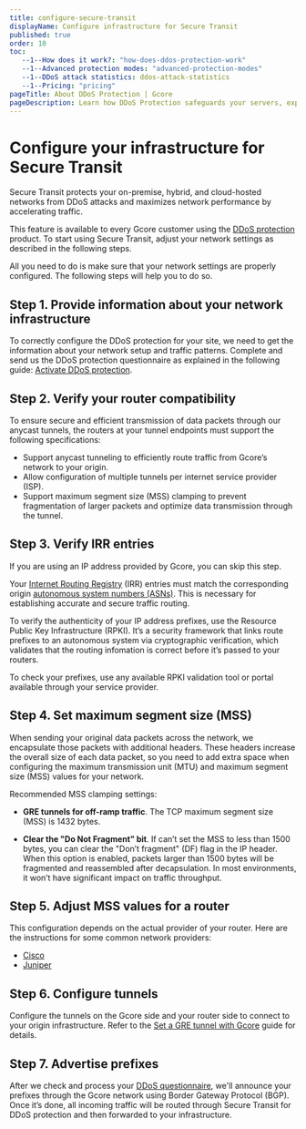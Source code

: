```yaml
---
title: configure-secure-transit
displayName: Configure infrastructure for Secure Transit
published: true
order: 10
toc:
   --1--How does it work?: "how-does-ddos-protection-work"
   --1--Advanced protection modes: "advanced-protection-modes"
   --1--DDoS attack statistics: ddos-attack-statistics
   --1--Pricing: "pricing"
pageTitle: About DDoS Protection | Gcore
pageDescription: Learn how DDoS Protection safeguards your servers, explore use cases for different protection modes and select the best option for your needs.
---
```

# Configure your infrastructure for Secure Transit 

Secure Transit protects your on-premise, hybrid, and cloud-hosted networks from DDoS attacks and maximizes network performance by accelerating traffic.  

This feature is available to every Gcore customer using the <a href="https://gcore.com/ddos-protection" target="_blank">DDoS protection</a> product. To start using Secure Transit, adjust your network settings as described in the following steps. 

All you need to do is make sure that your network settings are properly configured. The following steps will help you to do so. 

## Step 1. Provide information about your network infrastructure  

To correctly configure the DDoS protection for your site, we need to get the information about your network setup and traffic patterns. Complete and send us the DDoS protection questionnaire as explained in the following guide: <a href="https://gcore.com/docs/ddos-protection/activate-ddos-protection" target="_blank">Activate DDoS protection</a>.

## Step 2. Verify your router compatibility 

To ensure secure and efficient transmission of data packets through our anycast tunnels, the routers at your tunnel endpoints must support the following specifications: 

* Support anycast tunneling to efficiently route traffic from Gcore’s  network to your origin. 
* Allow configuration of multiple tunnels per internet service provider (ISP). 
* Support maximum segment size (MSS) clamping to prevent fragmentation of larger packets and optimize data transmission through the tunnel. 

## Step 3. Verify IRR entries

<alert-element type="info" title="Info">
 
If you are using an IP address provided by Gcore, you can skip this step. 
 
</alert-element>

Your <a href="https://irr.net/" target="_blank">Internet Routing Registry</a> (IRR) entries must match the corresponding origin <a href="https://en.wikipedia.org/wiki/Autonomous_system_(Internet)" target="_blank">autonomous system numbers (ASNs)</a>. This is necessary for establishing accurate and secure traffic routing. 

To verify the authenticity of your IP address prefixes, use the Resource Public Key Infrastructure (RPKI). It’s a security framework that links route prefixes to an autonomous system via cryptographic verification, which validates that the routing infomation is correct before it’s passed to your routers.  

To check your prefixes, use any available RPKI validation tool or portal available through your service provider. 

## Step 4. Set maximum segment size (MSS) 

When sending your original data packets across the network, we encapsulate those packets with additional headers. These headers increase the overall size of each data packet, so you need to add extra space when configuring the maximum transmission unit (MTU) and maximum segment size (MSS) values for your network. 

Recommended MSS clamping settings:

* **GRE tunnels for off-ramp traffic**. The TCP maximum segment size (MSS) is 1432 bytes. 

* **Clear the "Do Not Fragment" bit**. If can’t set the MSS to less than 1500 bytes, you can clear the "Don’t fragment" (DF) flag in the IP header. When this option is enabled, packets larger than 1500 bytes will be fragmented and reassembled after decapsulation. In most environments, it won’t have significant impact on traffic throughput. 

## Step 5. Adjust MSS values for a router 

This configuration depends on the actual provider of your router. Here are the instructions for some common network providers: 

* <a href="https://www.cisco.com/en/US/docs/ios-xml/ios/ipapp/command/ip_tcp_adjust-mss_through_ip_wccp_web-cache_accelerated.html#GUID-68044D35-A53E-42C1-A7AB-9236333DA8C4" target="_blank">Cisco</a>
* <a href="https://www.juniper.net/documentation/en_US/junos/topics/reference/configuration-statement/tcp-mss-edit-system.html" target="_blank">Juniper</a> 

## Step 6. Configure tunnels 

Configure the tunnels on the Gcore side and your router side to connect to your origin infrastructure. Refer to the <a href="https://gcore.com/docs/ddos-protection/gre-tunneling/set-a-gre-tunnel-with-gcore" target="_blank">Set a GRE tunnel with Gcore</a> guide for details.

## Step 7. Advertise prefixes 

After we check and process your <a href="https://gcore.com/docs/ddos-protection/activate-ddos-protection#ddos-questionnaire" target="_blank">DDoS questionnaire</a>, we'll announce your prefixes through the Gcore network using Border Gateway Protocol (BGP). Once it’s done, all incoming traffic will be routed through Secure Transit for DDoS protection and then forwarded to your infrastructure. 

